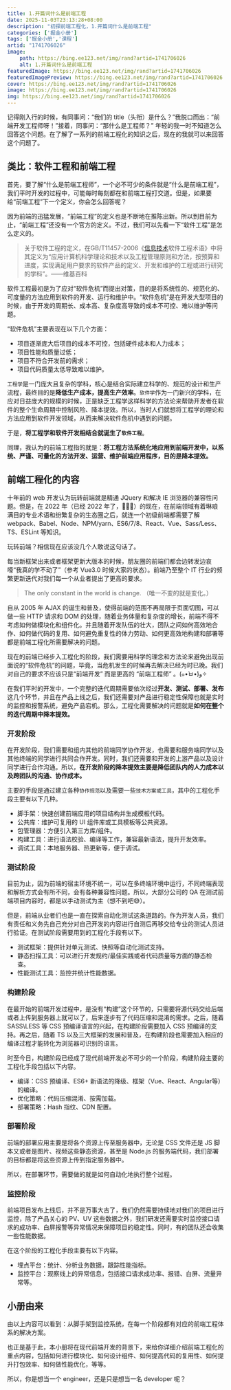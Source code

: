 ```yaml
---
title: 1.开篇词什么是前端工程
date: 2025-11-03T23:13:28+08:00
description: "初探前端工程化，1.开篇词什么是前端工程"
categories: ['掘金小册']
tags: ['掘金小册','课程']
artid: "1741706026"
image:
    path: https://bing.ee123.net/img/rand?artid=1741706026
    alt: 1.开篇词什么是前端工程
featuredImage: https://bing.ee123.net/img/rand?artid=1741706026
featuredImagePreview: https://bing.ee123.net/img/rand?artid=1741706026
cover: https://bing.ee123.net/img/rand?artid=1741706026
image: https://bing.ee123.net/img/rand?artid=1741706026
img: https://bing.ee123.net/img/rand?artid=1741706026
---
```



记得刚入行的时候，有同事问：“我们的 title（头衔）是什么？”我脱口而出：“前端开发工程师呀！”接着，同事问：“那什么是工程师？” 年轻的我一时不知道怎么回答这个问题。在了解了一系列的前端工程化的知识之后，现在的我就可以来回答这个问题了。

## 类比：软件工程和前端工程
首先，要了解“什么是前端工程师”，一个必不可少的条件就是“什么是前端工程”，我们平时开发的过程中，可能每时每刻都在和前端工程打交道。但是，如果要给“前端工程”下一个定义，你会怎么回答呢？

因为前端的迅猛发展，“前端工程”的定义也是不断地在推陈出新。所以到目前为止，“前端工程”还没有一个官方的定义。不过，我们可以先看一下“软件工程”是怎么定义的。

> 关于软件工程的定义，在GB/T11457-2006《[信息技术](https://zh.wikipedia.org/wiki/%E4%BF%A1%E6%81%AF%E6%8A%80%E6%9C%AF)软件工程术语》中将其定义为“应用计算机科学理论和技术以及工程管理原则和方法，按预算和进度，实现满足用户要求的软件产品的定义、开发和维护的工程或进行研究的学科”。——维基百科

软件工程最初是为了应对“软件危机”而提出对策，目的是将系统性的、规范化的、可度量的方法应用到软件的开发、运行和维护中。“软件危机”是在开发大型项目的时候，由于开发的周期长、成本高、复杂度高导致的成本不可控、难以维护等问题。

“软件危机”主要表现在以下几个方面：
- 项目逐渐庞大后项目的成本不可控，包括硬件成本和人力成本；
- 项目性能和质量过低；
- 项目不符合开发前的需求；
- 项目代码质量太低导致难以维护。

`工程学`是一门庞大且复杂的学科，核心是结合实际建立科学的、规范的设计和生产流程，最终目的是**降低生产成本，提高生产效率**。`软件学`作为一门新兴的学科，在应对日益庞大的规模的时候，正是缺乏工程学这样科学的方法论来帮助开发者在软件的整个生命周期中控制风险、降本提效。所以，当时人们就想将工程学的理论和方法应用到软件开发领域，从而来解决软件危机中遇到的问题。

于是，**将工程学和软件开发相结合就诞生了`软件工程`**。

同理，我认为的前端工程指的就是：**将工程方法系统化地应用到前端开发中，以系统、严谨、可量化的方法开发、运营、维护前端应用程序，目的是降本提效。**

## 前端工程化的内容

十年前的 web 开发认为玩转前端就是精通 JQuery 和解决 IE 浏览器的兼容性问题。但是，在 2022 年（已经 2022 年了，🤦🏻‍♀️）的现在，在前端领域有着琳琅满目的专业术语和纷繁复杂的生态圈之后，就连一个初级前端都需要了解 webpack、Babel、Node、NPM/yarn、ES6/7/8、React、Vue、Sass/Less、TS、ESLint 等知识。

玩转前端？相信现在应该没几个人敢说这句话了。

每当新框架出来或者框架更新大版本的时候，朋友圈的前端们都会边转发边哀嚎“我真的学不动了”（参考 Vue3.0 时候大家的状态）。前端乃至整个 IT 行业的频繁更新迭代对我们每一个从业者提出了更高的要求。

> The only constant in the world is change. （唯一不变的就是变化。）

自从 2005 年 AJAX 的诞生和普及，使得前端的范围不再局限于页面切图，可以做一些 HTTP 请求和 DOM 的处理，随着业务体量和复杂度的增长，前端不得不考虑如何做模块化和组件化。并且随着开发队伍的壮大，团队之间如何高效地合作、如何做代码的复用、如何避免重复性的体力劳动、如何更高效地构建和部署等都是前端工程化所需要解决的问题。

现在的前端已经步入工程化的阶段，我们需要用科学的理念和方法论来避免出现前面说的“软件危机”的问题，毕竟，当危机发生的时候再去解决已经为时已晚。我们对自己的要求不应该只是“前端开发” 而是更高的 “前端工程师” 。(๑•̀ㅂ•́)و✧

在我们平时的开发中，一个完整的迭代周期需要依次经过**开发、测试、部署、发布**这几个环节，并且在产品上线之后，我们还需要对产品进行稳定性保障也就是实时的监控和报警系统，避免产品宕机。那么，工程化需要解决的问题就是**如何在整个的迭代周期中降本提效。**

### 开发阶段
在开发阶段，我们需要和组内其他的前端同学协作开发，也需要和服务端同学以及其他终端的同学进行共同合作开发。同时，我们还需要和开发的上游产品以及设计同学进行合作沟通。所以，**在开发阶段的降本提效主要是降低团队内的人力成本以及跨团队的沟通、协作成本。** 

主要的手段是通过建立各种`协作规范`以及需要一些`技术方案或工具`，其中的工程化手段主要有以下几种。
- 脚手架：快速创建前端应用的项目结构并生成模板代码。
- 公共库：维护可复用的 UI 组件库或工具模板等公共资源。
- 包管理器：方便引入第三方库/组件。
- 构建工具：进行语法校验、编译等工作，兼容最新语法，提升开发效率。
- 调试工具：本地服务器、热更新等，便于调试。

### 测试阶段
目前为止，因为前端的宿主环境不统一，可以在多终端环境中运行，不同终端表现和解析方式会有所不同，会有各种兼容性问题。所以，大部分公司的 QA 在测试前端项目内容时，都是以手动测试为主（想不到吧😅）。

但是，前端从业者们也是一直在探索自动化测试这条道路的。作为开发人员，我们有责任和义务先自己充分对自己开发的内容进行自测后再移交给专业的测试人员进行验证。在测试阶段需要用到的工程化手段有以下。
- 测试框架：提供针对单元测试、快照等自动化测试支持。
- 静态扫描工具：可以进行开发规约/最佳实践或者代码质量等方面的静态检查。
- 性能测试工具：监控并统计性能数据。

### 构建阶段
在最开始的前端开发过程中，是没有“构建”这个环节的，只需要将源代码交给后端或者上传到服务器上就可以了，后来逐步有了代码压缩和混淆的需求。之后，随着 SASS\LESS 等 CSS 预编译语言的兴起，在构建阶段需要加入 CSS 预编译的支持。再之后，随着 TS 以及三大框架的发展和普及，在构建阶段也需要加入相应的编译过程才能转化为浏览器可识别的语言。

时至今日，构建阶段已经成了现代前端开发必不可少的一个阶段，构建阶段主要的工程化手段包括以下内容。

- 编译：CSS 预编译、ES6+ 新语法的降级、框架（Vue、React、Angular等）的编译。
- 优化策略：代码压缩混淆、按需加载。
- 部署策略：Hash 指纹、CDN 配置。

### 部署阶段
前端的部署应用主要是将各个资源上传至服务器中，无论是 CSS 文件还是 JS 脚本又或者是图片、视频这些静态资源，甚至是 Node.js 的服务端代码，我们部署的目标都是将这些资源上传到指定服务器中。

所以，在部署环节，需要做的就是如何自动化地执行整个过程。

### 监控阶段
前端项目发布上线后，并不是万事大吉了，我们仍然需要持续地对我们的项目进行监控，除了产品关心的 PV、UV 这些数据之外，我们研发还需要实时监控接口请求的成功率、白屏报警等异常情况来保障项目的稳定性。同时，有的团队还会收集一些性能数据。

在这个阶段的工程化手段主要有以下内容。
- 埋点平台：统计、分析业务数据，跟踪性能指标。
- 监控平台：观察线上的异常信息，包括接口请求成功率、报错、白屏、流量异常等。


## 小册由来

由以上内容可以看到：从脚手架到监控系统，在每一个阶段都有对应的前端工程体系的解决方案。

也正是基于此，本小册将在现代前端开发的背景下，来给你详细介绍前端工程化的重点内容，包括如何进行模块化、如何设计组件、如何提高代码的复用性、如何提升打包效率、如何做性能优化，等等。

所以，你是想当一个 engineer，还是只是想当一名 developer 呢？


